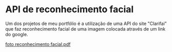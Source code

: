 # API de reconhecimento facial  

Um dos projetos de meu portfólio é a utilização de uma API do site "Clarifai" que faz reconhecimento facial de uma imagem colocada através de um link do google.

[foto reconhecimento facial.pdf](https://github.com/tulliopimentel/reconhecimento-facial/files/6395881/foto.reconhecimento.facial.pdf)
